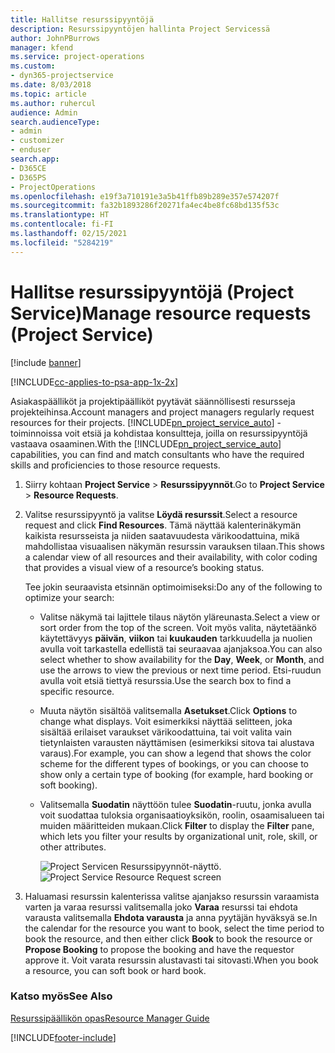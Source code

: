 ```yaml
---
title: Hallitse resurssipyyntöjä
description: Resurssipyyntöjen hallinta Project Servicessä
author: JohnPBurrows
manager: kfend
ms.service: project-operations
ms.custom:
- dyn365-projectservice
ms.date: 8/03/2018
ms.topic: article
ms.author: ruhercul
audience: Admin
search.audienceType:
- admin
- customizer
- enduser
search.app:
- D365CE
- D365PS
- ProjectOperations
ms.openlocfilehash: e19f3a710191e3a5b41ffb89b289e357e574207f
ms.sourcegitcommit: fa32b1893286f20271fa4ec4be8fc68bd135f53c
ms.translationtype: HT
ms.contentlocale: fi-FI
ms.lasthandoff: 02/15/2021
ms.locfileid: "5284219"
---
```

# <a name="manage-resource-requests-project-service"></a><span data-ttu-id="e1b8b-103">Hallitse resurssipyyntöjä (Project Service)</span><span class="sxs-lookup"><span data-stu-id="e1b8b-103">Manage resource requests (Project Service)</span></span>

[!include [banner](../includes/psa-now-project-operations.md)]

[!INCLUDE[cc-applies-to-psa-app-1x-2x](../includes/cc-applies-to-psa-app-1x-2x.md)]

<span data-ttu-id="e1b8b-104">Asiakaspäälliköt ja projektipäälliköt pyytävät säännöllisesti resursseja projekteihinsa.</span><span class="sxs-lookup"><span data-stu-id="e1b8b-104">Account managers and project managers regularly request resources for their projects.</span></span> <span data-ttu-id="e1b8b-105">[!INCLUDE[pn_project_service_auto](../includes/pn-project-service-auto.md)] -toiminnoissa voit etsiä ja kohdistaa konsultteja, joilla on resurssipyyntöjä vastaava osaaminen.</span><span class="sxs-lookup"><span data-stu-id="e1b8b-105">With the [!INCLUDE[pn_project_service_auto](../includes/pn-project-service-auto.md)] capabilities, you can find and match consultants who have the required skills and proficiencies to those resource requests.</span></span>  
  
1. <span data-ttu-id="e1b8b-106">Siirry kohtaan **Project Service** >  **Resurssipyynnöt**.</span><span class="sxs-lookup"><span data-stu-id="e1b8b-106">Go to **Project Service** > **Resource Requests**.</span></span>  
  
2. <span data-ttu-id="e1b8b-107">Valitse resurssipyyntö ja valitse **Löydä resurssit**.</span><span class="sxs-lookup"><span data-stu-id="e1b8b-107">Select a resource request and click **Find Resources**.</span></span> <span data-ttu-id="e1b8b-108">Tämä näyttää kalenterinäkymän kaikista resursseista ja niiden saatavuudesta värikoodattuina, mikä mahdollistaa visuaalisen näkymän resurssin varauksen tilaan.</span><span class="sxs-lookup"><span data-stu-id="e1b8b-108">This shows a calendar view of all resources and their availability, with color coding that provides a visual view of a resource’s booking status.</span></span>  
  
    <span data-ttu-id="e1b8b-109">Tee jokin seuraavista etsinnän optimoimiseksi:</span><span class="sxs-lookup"><span data-stu-id="e1b8b-109">Do any of the following to optimize your search:</span></span>  
  
   -   <span data-ttu-id="e1b8b-110">Valitse näkymä tai lajittele tilaus näytön yläreunasta.</span><span class="sxs-lookup"><span data-stu-id="e1b8b-110">Select a view or sort order from the top of the screen.</span></span> <span data-ttu-id="e1b8b-111">Voit myös valita, näytetäänkö käytettävyys **päivän**, **viikon** tai **kuukauden** tarkkuudella ja nuolien avulla voit tarkastella edellistä tai seuraavaa ajanjaksoa.</span><span class="sxs-lookup"><span data-stu-id="e1b8b-111">You can also select whether to show availability for the **Day**, **Week**, or **Month**, and use the arrows to view the previous or next time period.</span></span> <span data-ttu-id="e1b8b-112">Etsi-ruudun avulla voit etsiä tiettyä resurssia.</span><span class="sxs-lookup"><span data-stu-id="e1b8b-112">Use the search box to find a specific resource.</span></span>  
  
   -   <span data-ttu-id="e1b8b-113">Muuta näytön sisältöä valitsemalla **Asetukset**.</span><span class="sxs-lookup"><span data-stu-id="e1b8b-113">Click **Options** to change what displays.</span></span> <span data-ttu-id="e1b8b-114">Voit esimerkiksi näyttää selitteen, joka sisältää erilaiset varaukset värikoodattuina, tai voit valita vain tietynlaisten varausten näyttämisen (esimerkiksi sitova tai alustava varaus).</span><span class="sxs-lookup"><span data-stu-id="e1b8b-114">For example, you can show a legend that shows the color scheme for the different types of bookings, or you can choose to show only a certain type of booking (for example, hard booking or soft booking).</span></span>  
  
   -   <span data-ttu-id="e1b8b-115">Valitsemalla **Suodatin** näyttöön tulee **Suodatin**-ruutu, jonka avulla voit suodattaa tuloksia organisaatioyksikön, roolin, osaamisalueen tai muiden määritteiden mukaan.</span><span class="sxs-lookup"><span data-stu-id="e1b8b-115">Click **Filter** to display the **Filter** pane, which lets you filter your results by organizational unit, role, skill, or other attributes.</span></span>  
  
       <span data-ttu-id="e1b8b-116">![Project Servicen Resurssipyynnöt-näyttö](../psa/media/project-service-resource-request-screen.png "Project Servicen Resurssipyynnöt-näyttö.").</span><span class="sxs-lookup"><span data-stu-id="e1b8b-116">![Project Service Resource Request screen](../psa/media/project-service-resource-request-screen.png "Project Service Resource Request screen")</span></span>  
  
3. <span data-ttu-id="e1b8b-117">Haluamasi resurssin kalenterissa valitse ajanjakso resurssin varaamista varten ja varaa resurssi valitsemalla joko **Varaa** resurssi tai ehdota varausta valitsemalla **Ehdota varausta** ja anna pyytäjän hyväksyä se.</span><span class="sxs-lookup"><span data-stu-id="e1b8b-117">In the calendar for the resource you want to book, select the time period to book the resource, and then either click **Book** to book the resource or **Propose Booking** to propose the booking and have the requestor approve it.</span></span> <span data-ttu-id="e1b8b-118">Voit varata resurssin alustavasti tai sitovasti.</span><span class="sxs-lookup"><span data-stu-id="e1b8b-118">When you book a resource, you can soft book or hard book.</span></span>  
  
### <a name="see-also"></a><span data-ttu-id="e1b8b-119">Katso myös</span><span class="sxs-lookup"><span data-stu-id="e1b8b-119">See Also</span></span>  
 [<span data-ttu-id="e1b8b-120">Resurssipäällikön opas</span><span class="sxs-lookup"><span data-stu-id="e1b8b-120">Resource Manager Guide</span></span>](../psa/resource-manager-guide.md)


[!INCLUDE[footer-include](../includes/footer-banner.md)]